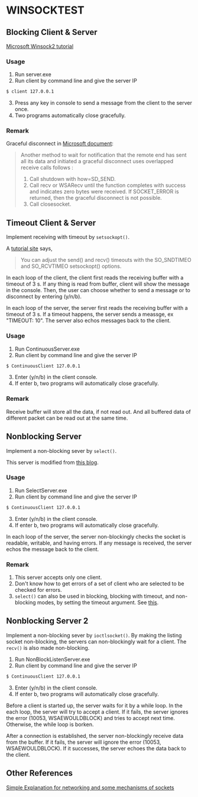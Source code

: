 # WINSOCKTEST 

## Blocking Client & Server
[Microsoft Winsock2 tutorial](https://learn.microsoft.com/en-us/windows/win32/winsock/getting-started-with-winsock)

### Usage
1. Run server.exe
2. Run client by command line and give the server IP
```sh
$ client 127.0.0.1
```
3. Press any key in console to send a message from the client to the server once.
4. Two programs automatically close gracefully.

### Remark
Graceful disconnect in [Microsoft document](https://learn.microsoft.com/en-us/windows/win32/api/winsock/nf-winsock-shutdown):
> Another method to wait for notification that the remote end has sent all its data and initiated a graceful disconnect uses overlapped receive calls follows :
> 1. Call shutdown with how=SD_SEND.
> 2. Call recv or WSARecv until the function completes with success and indicates zero bytes were received. If SOCKET_ERROR is returned, then the graceful disconnect is not possible.
> 3. Call closesocket.

## Timeout Client & Server
Implement receiving with timeout by `setsockopt()`.

A [tutorial site](https://tangentsoft.net/wskfaq/newbie.html) says,
> You can adjust the send() and recv() timeouts with the SO_SNDTIMEO and SO_RCVTIMEO setsockopt() options.

In each loop of the client, the client first reads the receiving buffer with a timeout of 3 s. If any thing is read from buffer, client will show the message in the console. Then, the user can choose whether to send a message or to disconnect by entering (y/n/b).

In each loop of the server, the server first reads the receiving buffer with a timeout of 3 s. If a timeout happens, the server sends a meassge, ex "TIMEOUT: 10". The server also echos messages back to the client.

### Usage
1. Run ContinuousServer.exe
2. Run client by command line and give the server IP
```sh
$ ContinuousClient 127.0.0.1
```
3. Enter (y/n/b) in the client console.
4. If enter b, two programs will automatically close gracefully.

### Remark
Receive buffer will store all the data, if not read out. And all buffered data of different packet can be read out at the same time.

## Nonblocking Server
Implement a non-blocking sever by `select()`.

This server is modified from [this blog](https://blog.csdn.net/sbfksmq/article/details/51051585).

### Usage
1. Run SelectServer.exe
2. Run client by command line and give the server IP
```sh
$ ContinuousClient 127.0.0.1
```
3. Enter (y/n/b) in the client console.
4. If enter b, two programs will automatically close gracefully.

In each loop of the server, the server non-blockingly checks the socket is readable, writable, and having errors. If any message is received, the server echos the message back to the client.

### Remark
1. This server accepts only one client.
2. Don't know how to get errors of a set of client who are selected to be checked for errors.
3. `select()` can also be used in blocking, blocking with timeout, and non-blocking modes, by setting the timeout argument. See [this](https://learn.microsoft.com/en-us/windows/win32/api/winsock2/nf-winsock2-select).

## Nonblocking Server 2
Implement a non-blocking sever by `ioctlsocket()`. By making the listing socket non-blocking, the servers can non-blockingly wait for a client. The `recv()` is also made non-blocking.

1. Run NonBlockListenServer.exe
2. Run client by command line and give the server IP
```sh
$ ContinuousClient 127.0.0.1
```
3. Enter (y/n/b) in the client console.
4. If enter b, two programs will automatically close gracefully.

Before a client is started up, the server waits for it by a while loop. In the each loop, the server will try to accept a client. If it fails, the server ignores the error (10053, WSAEWOULDBLOCK) and tries to accept next time. Otherwise, the while loop is borken.

After a connection is established, the server non-blockingly receive data from the buffer. If it fails, the server will ignore the error (10053, WSAEWOULDBLOCK). If it successes, the server echoes the data back to the client.

## Other References
[Simple Explanation for networking and some mechanisms of sockets](https://www.madwizard.org/programming/tutorials/netcpp/1)
